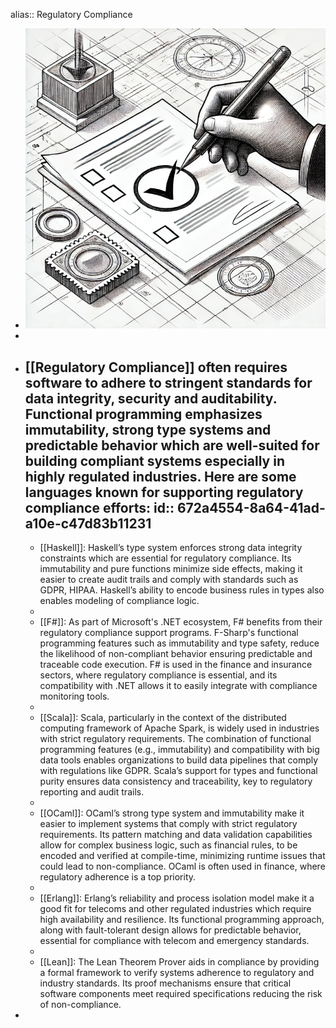 alias:: Regulatory Compliance

- ![Compliance-800x600.png](../assets/Compliance-800x600_1731013487639_0.png)
-
- [[Regulatory Compliance]] often requires software to adhere to stringent standards for data integrity, security and auditability. Functional programming emphasizes immutability, strong type systems and predictable behavior which are well-suited for building compliant systems especially in highly regulated industries. Here are some languages known for supporting regulatory compliance efforts:
  id:: 672a4554-8a64-41ad-a10e-c47d83b11231
	-
	- [[Haskell]]: Haskell’s type system enforces strong data integrity constraints which are essential for regulatory compliance. Its immutability and pure functions minimize side effects, making it easier to create audit trails and comply with standards such as GDPR, HIPAA. Haskell’s ability to encode business rules in types also enables modeling of compliance logic.
	-
	- [[F#]]: As part of Microsoft's .NET ecosystem, F# benefits from their regulatory compliance support programs. F-Sharp's functional programming features such as immutability and type safety, reduce the likelihood of non-compliant behavior ensuring predictable and traceable code execution. F# is used in the finance and insurance sectors, where regulatory compliance is essential, and its compatibility with .NET allows it to easily integrate with compliance monitoring tools.
	-
	- [[Scala]]: Scala, particularly in the context of the distributed computing framework of Apache Spark, is widely used in industries with strict regulatory requirements. The combination of functional programming features (e.g., immutability) and compatibility with big data tools enables organizations to build data pipelines that comply with regulations like GDPR. Scala’s support for types and functional purity ensures data consistency and traceability,  key to regulatory reporting and audit trails.
	-
	- [[OCaml]]: OCaml’s strong type system and immutability make it easier to implement systems that comply with strict regulatory requirements. Its pattern matching and data validation capabilities allow for complex business logic, such as financial rules, to be encoded and verified at compile-time, minimizing runtime issues that could lead to non-compliance. OCaml is often used in finance, where regulatory adherence is a top priority.
	-
	- [[Erlang]]: Erlang’s reliability and process isolation model make it a good fit for telecoms and other regulated industries which require high availability and resilience. Its functional programming approach, along with fault-tolerant design allows for predictable behavior, essential for compliance with telecom and emergency standards.
	-
	- [[Lean]]: The Lean Theorem Prover aids in compliance by providing a formal framework to verify systems adherence to regulatory and industry standards. Its proof mechanisms ensure that critical software components meet required specifications reducing the risk of non-compliance.
-
